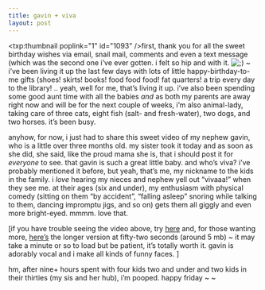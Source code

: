 ```yaml
---
title: gavin + viva    
layout: post
---
```


<span class="pic"><txp:thumbnail poplink="1" id="1093" /></span>first, thank you for all the sweet birthday wishes via email, snail mail, comments and even a text message (which was the second one i&#8217;ve ever gotten. i felt so hip and with it. <img src="http://localhost:8888/wordpress/wp-includes/images/smilies/icon_wink.gif" alt=";)" class="wp-smiley" /> ~ i&#8217;ve been living it up the last few days with lots of little happy-birthday-to-me gifts (shoes! skirts! books! food food food! fat quarters! a trip every day to the library! .. yeah, well for me, that&#8217;s living it up. i&#8217;ve also been spending some good aunt time with all the babies *and* as both my parents are away right now and will be for the next couple of weeks, i&#8217;m also animal-lady, taking care of three cats, eight fish (salt- and fresh-water), two dogs, and two horses. it&#8217;s been busy.

anyhow, for now, i just had to share this sweet video of my nephew gavin, who is a little over three months old. my sister took it today and as soon as she did, she said, like the proud mama she is, that i should post it for *everyone* to see. that gavin is such a great little baby. and who&#8217;s viva? i&#8217;ve probably mentioned it before, but yeah, that&#8217;s me, my nickname to the kids in the family. i *love* hearing my nieces and nephew yell out &#8220;vivaaa!&#8221; when they see me. at their ages (six and under), my enthusiasm with physical comedy (sitting on them &#8220;by accident&#8221;, &#8220;falling asleep&#8221; snoring while talking to them, dancing impromptu jigs, and so on) gets them all giggly and even more bright-eyed. mmmm. love that.

  
[if you have trouble seeing the video above, try [here][1] and, for those wanting more, [here&#8217;s][2] the longer version at fifty-two seconds (around 5 mb) ~ it may take a minute or so to load but be patient, it&#8217;s totally worth it. gavin is adorably vocal and i make all kinds of funny faces. ]

hm, after nine+ hours spent with four kids two and under and two kids in their thirties (my sis and her hub), i&#8217;m pooped. happy friday ~ ~

 [1]: http://mellowtrouble.net/file_download/36
 [2]: http://mellowtrouble.net/files/gavin0307.mov